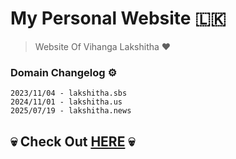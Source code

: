 # My Personal Website 🇱🇰
> Website Of Vihanga Lakshitha ❤️

### Domain Changelog ⚙️
 ```
2023/11/04 - lakshitha.sbs
2024/11/01 - lakshitha.us
2025/07/19 - lakshitha.news
 ```
## 💀 Check Out [HERE](https://lakshitha.news) 💀

